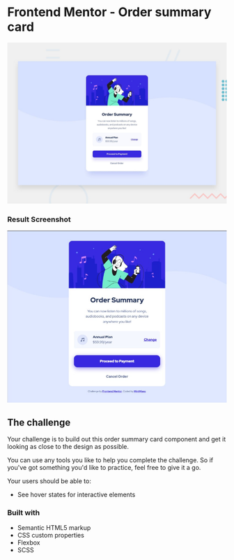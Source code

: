 # Frontend Mentor - Order summary card

![Design preview for the Order summary card coding challenge](./design/desktop-preview.jpg)

### Result Screenshot

![](./result-screen.png)

## The challenge

Your challenge is to build out this order summary card component and get it looking as close to the design as possible.

You can use any tools you like to help you complete the challenge. So if you've got something you'd like to practice, feel free to give it a go.

Your users should be able to:

- See hover states for interactive elements

### Built with

- Semantic HTML5 markup
- CSS custom properties
- Flexbox
- SCSS
